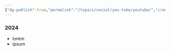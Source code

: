 ```yaml
---
{"dg-publish":true,"permalink":"/topics/social/you-tube/youtube/","created":"2024-10-26T17:18:18.230-04:00","updated":"2024-10-26T17:23:00.737-04:00"}
---
```


### 2024
- lorem
- ipsum